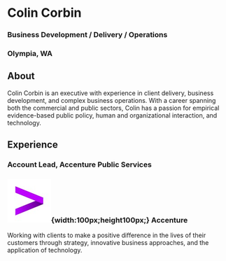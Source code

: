 # Colin Corbin
### **Business Development / Delivery / Operations**
### Olympia, WA
## **About**
Colin Corbin is an executive with experience in client delivery, business development, and complex business operations. With a career spanning both the commercial and public sectors, Colin has a passion for empirical evidence-based public policy, human and organizational interaction, and technology.
## **Experience**
### **Account Lead, Accenture Public Services**
### ![Accenture](/assets/acn-logo.jpg){width:100px;height100px;} Accenture
Working with clients to make a positive difference in the lives of their customers through strategy, innovative business approaches, and the application of technology.
